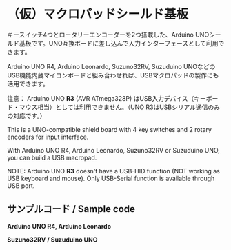 # （仮）マクロパッドシールド基板

キースイッチ4つとロータリーエンコーダーを2つ搭載した、Arduino UNOシールド基板です。UNO互換ボードに差し込んで入力インターフェースとして利用できます。

Arduino UNO R4, Arduino Leonardo, Suzuno32RV, Suzuduino UNOなどのUSB機能内蔵マイコンボードと組み合わせれば、USBマクロパッドの製作にも活用できます。

注意： Arduino UNO **R3** (AVR ATmega328P) はUSB入力デバイス（キーボード・マウス相当）としては利用できません。（UNO R3はUSBシリアル通信のみの対応です。）

This is a UNO-compatible shield board with 4 key switches and 2 rotary encoders for input interface.

With Arduino UNO R4, Arduino Leonardo, Suzuno32RV or Suzuduino UNO, you can build a USB macropad.

NOTE: Arduino UNO **R3** doesn't have a USB-HID function (NOT working as USB keyboard and mouse). Only USB-Serial function is available through USB port.

## サンプルコード / Sample code

**Arduino UNO R4, Arduino Leonardo**



**Suzuno32RV / Suzuduino UNO**

